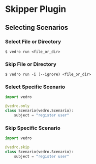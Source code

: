 # Skipper Plugin

## Selecting Scenarios

### Select File or Directory

```shell
$ vedro run <file_or_dir>
```

### Skip File or Directory

```shell
$ vedro run -i (--ignore) <file_or_dir>
```

### Select Specific Scenario

```python
import vedro

@vedro.only
class Scenario(vedro.Scenario):
    subject = "register user"
```

### Skip Specific Scenario

```python
import vedro

@vedro.skip
class Scenario(vedro.Scenario):
    subject = "register user"
```
